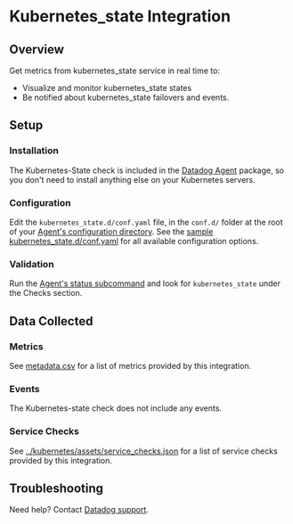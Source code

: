 # Kubernetes_state Integration

## Overview

Get metrics from kubernetes_state service in real time to:

- Visualize and monitor kubernetes_state states
- Be notified about kubernetes_state failovers and events.

## Setup

### Installation

The Kubernetes-State check is included in the [Datadog Agent][1] package, so you don't need to install anything else on your Kubernetes servers.

### Configuration

Edit the `kubernetes_state.d/conf.yaml` file, in the `conf.d/` folder at the root of your [Agent's configuration directory][2]. See the [sample kubernetes_state.d/conf.yaml][3] for all available configuration options.

### Validation

Run the [Agent's status subcommand][4] and look for `kubernetes_state` under the Checks section.

## Data Collected

### Metrics

See [metadata.csv][5] for a list of metrics provided by this integration.

### Events

The Kubernetes-state check does not include any events.

### Service Checks

See [../kubernetes/assets/service_checks.json][6] for a list of service checks provided by this integration.

## Troubleshooting

Need help? Contact [Datadog support][7].


[1]: /account/settings/agent/latest
[2]: https://docs.datadoghq.com/agent/guide/agent-configuration-files/#agent-configuration-directory
[3]: https://github.com/DataDog/integrations-core/blob/master/kubernetes_state/datadog_checks/kubernetes_state/data/conf.yaml.example
[4]: https://docs.datadoghq.com/agent/guide/agent-commands/#agent-status-and-information
[5]: https://github.com/DataDog/integrations-core/blob/master/kubernetes_state/metadata.csv
[6]: https://github.com/DataDog/integrations-core/blob/master/kubernetes/assets/service_checks.json
[7]: https://docs.datadoghq.com/help/
